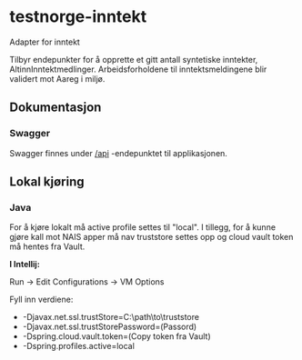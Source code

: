 # testnorge-inntekt
Adapter for inntekt

Tilbyr endepunkter for å opprette et gitt antall syntetiske inntekter, AltinnInntektmedlinger.
Arbeidsforholdene til inntektsmeldingene blir validert mot Aareg i miljø.

## Dokumentasjon
### Swagger
Swagger finnes under [/api](https://testnorge-inntekt.nais.preprod.local/api) -endepunktet til applikasjonen.

## Lokal kjøring

### Java
For å kjøre lokalt må active profile settes til "local". I tillegg, for å kunne gjøre kall mot NAIS apper må nav truststore settes opp 
og cloud vault token må hentes fra Vault. 

__I Intellij:__ 

Run -> Edit Configurations -> VM Options 

Fyll inn verdiene:
* -Djavax.net.ssl.trustStore=C:\path\to\truststore
* -Djavax.net.ssl.trustStorePassword=(Passord)
* -Dspring.cloud.vault.token=(Copy token fra Vault)
* -Dspring.profiles.active=local